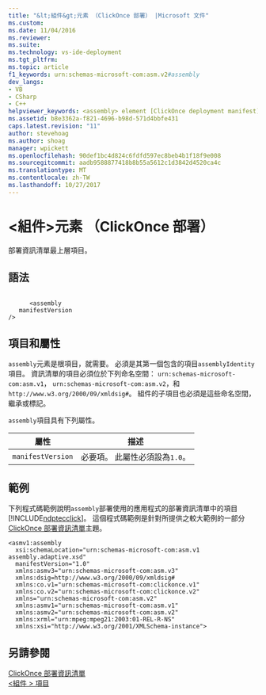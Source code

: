 ```yaml
---
title: "&lt;組件&gt;元素 （ClickOnce 部署） |Microsoft 文件"
ms.custom: 
ms.date: 11/04/2016
ms.reviewer: 
ms.suite: 
ms.technology: vs-ide-deployment
ms.tgt_pltfrm: 
ms.topic: article
f1_keywords: urn:schemas-microsoft-com:asm.v2#assembly
dev_langs:
- VB
- CSharp
- C++
helpviewer_keywords: <assembly> element [ClickOnce deployment manifest]
ms.assetid: b8e3362a-f821-4696-b98d-571d4bbfe431
caps.latest.revision: "11"
author: stevehoag
ms.author: shoag
manager: wpickett
ms.openlocfilehash: 90def1bc4d824c6fdfd597ec8beb4b1f18f9e008
ms.sourcegitcommit: aadb9588877418b8b55a5612c1d3842d4520ca4c
ms.translationtype: MT
ms.contentlocale: zh-TW
ms.lasthandoff: 10/27/2017
---
```

# <a name="ltassemblygt-element-clickonce-deployment"></a>&lt;組件&gt;元素 （ClickOnce 部署）
部署資訊清單最上層項目。  
  
## <a name="syntax"></a>語法  
  
```  
  
      <assembly    
   manifestVersion  
/>  
```  
  
## <a name="elements-and-attributes"></a>項目和屬性  
 `assembly`元素是根項目，就需要。 必須是其第一個包含的項目`assemblyIdentity`項目。 資訊清單的項目必須位於下列命名空間： `urn:schemas-microsoft-com:asm.v1`， `urn:schemas-microsoft-com:asm.v2`，和`http://www.w3.org/2000/09/xmldsig#`。 組件的子項目也必須是這些命名空間，繼承或標記。  
  
 `assembly`項目具有下列屬性。  
  
|屬性|描述|  
|---------------|-----------------|  
|`manifestVersion`|必要項。 此屬性必須設為`1.0`。|  
  
## <a name="example"></a>範例  
 下列程式碼範例說明`assembly`部署使用的應用程式的部署資訊清單中的項目[!INCLUDE[ndptecclick](../deployment/includes/ndptecclick_md.md)]。 這個程式碼範例是針對所提供之較大範例的一部分[ClickOnce 部署資訊清單](../deployment/clickonce-deployment-manifest.md)主題。  
  
```  
<asmv1:assembly   
  xsi:schemaLocation="urn:schemas-microsoft-com:asm.v1 assembly.adaptive.xsd"  
  manifestVersion="1.0"  
  xmlns:asmv3="urn:schemas-microsoft-com:asm.v3"  
  xmlns:dsig=http://www.w3.org/2000/09/xmldsig#  
  xmlns:co.v1="urn:schemas-microsoft-com:clickonce.v1"  
  xmlns:co.v2="urn:schemas-microsoft-com:clickonce.v2"  
  xmlns="urn:schemas-microsoft-com:asm.v2"  
  xmlns:asmv1="urn:schemas-microsoft-com:asm.v1"  
  xmlns:asmv2="urn:schemas-microsoft-com:asm.v2"  
  xmlns:xrml="urn:mpeg:mpeg21:2003:01-REL-R-NS"  
  xmlns:xsi="http://www.w3.org/2001/XMLSchema-instance">  
```  
  
## <a name="see-also"></a>另請參閱  
 [ClickOnce 部署資訊清單](../deployment/clickonce-deployment-manifest.md)   
 [\<組件 > 項目](../deployment/assembly-element-clickonce-application.md)